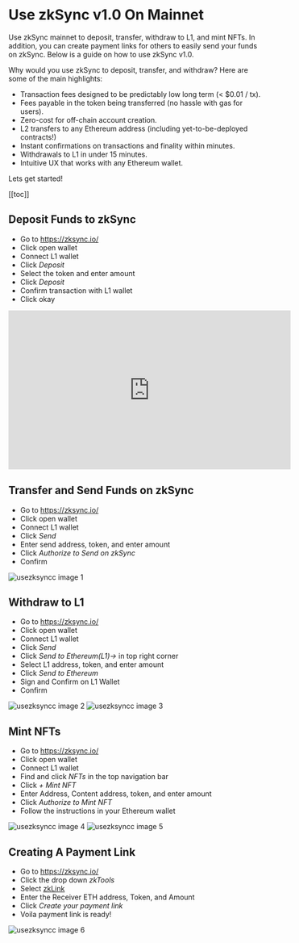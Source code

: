 # Use zkSync v1.0 On Mainnet

Use zkSync mainnet to deposit, transfer, withdraw to L1, and mint NFTs. In addition, you can create payment links for others to easily send your funds on zkSync. Below is a guide on how to use zkSync v1.0. 

Why would you use zkSync to deposit, transfer, and withdraw? Here are some of the main highlights:

- Transaction fees designed to be predictably low long term (< $0.01 / tx).
- Fees payable in the token being transferred (no hassle with gas for users).
- Zero-cost for off-chain account creation.
- L2 transfers to any Ethereum address (including yet-to-be-deployed contracts!)
- Instant confirmations on transactions and finality within minutes.
- Withdrawals to L1 in under 15 minutes.
- Intuitive UX that works with any Ethereum wallet.

Lets get started! 

[[toc]]

## Deposit Funds to zkSync

- Go to <https://zksync.io/>
- Click open wallet
- Connect L1 wallet
- Click *Deposit*
- Select the token and enter amount
- Click *Deposit*
- Confirm transaction with L1 wallet
- Click okay 

<iframe width="560" height="315" src="https://www.youtube.com/embed/dZCifVpS4vk" title="YouTube video player" frameborder="0" allow="accelerometer; autoplay; clipboard-write; encrypted-media; gyroscope; picture-in-picture" allowfullscreen></iframe>

## Transfer and Send Funds on zkSync 

- Go to <https://zksync.io/>
- Click open wallet
- Connect L1 wallet
- Click *Send* 
- Enter send address, token, and enter amount
- Click *Authorize to Send on zkSync*
- Confirm

![usezksyncc image 1](/sendonzksync.png)

## Withdraw to L1

- Go to <https://zksync.io/>
- Click open wallet
- Connect L1 wallet
- Click *Send*
- Click *Send to Ethereum(L1)->* in top right corner
- Select L1 address, token, and enter amount
- Click *Send to Ethereum*
- Sign and Confirm on L1 Wallet
- Confirm

![usezksyncc image 2](/sendonzksync2.png)
![usezksyncc image 3](/sendonzksync3.png)

## Mint NFTs

- Go to <https://zksync.io/>
- Click open wallet
- Connect L1 wallet
- Find and click *NFTs* in the top navigation bar
- Click *+ Mint NFT*
- Enter Address, Content address, token, and enter amount
- Click *Authorize to Mint NFT*
- Follow the instructions in your Ethereum wallet

![usezksyncc image 4](/sendonzksync4.png)
![usezksyncc image 5](/sendonzksync5.png)

## Creating A Payment Link 

- Go to <https://zksync.io/>
- Click the drop down *zkTools*
- Select [zkLink](https://link.zksync.io/)
- Enter the Receiver ETH address, Token, and Amount
- Click *Create your payment link*
- Voila payment link is ready! 

![usezksyncc image 6](/sendonzksync6.png)
